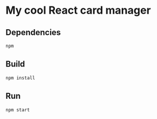 # My cool React card manager

## Dependencies
```
npm
```

## Build
```
npm install
```

## Run
```
npm start
```
